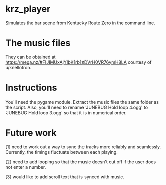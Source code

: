 # krz_player
Simulates the bar scene from Kentucky Route Zero in the command line.

# The music files
They can be obtained at https://mega.nz/#F!JIMUxAjY!bK1rb1zDVrH0VR76ymH8LA courtesy of u/knellotron.

# Instructions
You'll need the pygame module.
Extract the music files the same folder as the script. Also, you'll need to rename 'JUNEBUG Hold loop 4.ogg' to 'JUNEBUG Hold loop 3.ogg' so that it is in numerical order. 

# Future work
[1] need to work out a way to sync the tracks more reliably and seamlessly. Currently, the timings fluctuate between each playing.

[2] need to add looping so that the music doesn't cut off if the user does not enter a number.

[3] would like to add scroll text that is synced with music.
